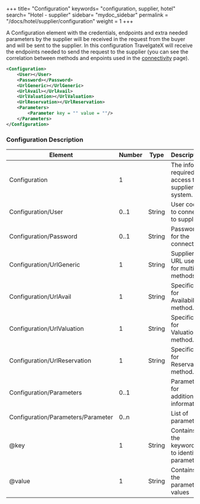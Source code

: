 +++
title= "Configuration"
keywords= "configuration, supplier, hotel"
search= "Hotel - supplier"
sidebar= "mydoc_sidebar"
permalink = "/docs/hotel/supplier/configuration"
weight = 1
+++

A Configuration element with the credentials, endpoints and extra needed parameters by the supplier will be received in the request from the buyer and will be sent to the supplier. In this configuration TravelgateX will receive the endpoints needed to send the request to the supplier (you can see the correlation between methods and enpoints used in the [connectivity](/legacy/docs/hotel/methods/suppliers/connectivity/) page).

~~~xml
<Configuration>
    <User></User>
    <Password></Password>
    <UrlGeneric></UrlGeneric>
    <UrlAvail></UrlAvail>
    <UrlValuation></UrlValuation>
    <UrlReservation></UrlReservation>
    <Parameters>
        <Parameter key = "" value = ""/>
    </Parameters>
</Configuration>
~~~

### Configuration Description

| **Element**                          | **Number** | **Type** | **Description** |
| ------------------------------------ | ---------- | -------- | --------------- |
| Configuration                        | 1          |          | The info required to access the supplier's system. |
| Configuration/User                   | 0..1       | String   | User code to connect to supplier. |
| Configuration/Password               | 0..1       | String   | Password for the connection. |
| Configuration/UrlGeneric             | 1       | String   | Supplier URL used for multiple methods.|
| Configuration/UrlAvail               | 1       | String   | Specific Url for Availability method. |
| Configuration/UrlValuation           | 1       | String   | Specific Url for Valuation method. |
| Configuration/UrlReservation         | 1       | String   | Specific Url for Reservation method. |
| Configuration/Parameters             | 0..1       |          | Parameters for additional information. |
| Configuration/Parameters/Parameter   | 0..n       |          | List of parameters. |
| @key                                 | 1          | String   | Contains the keyword/Id to identify a parameter. |
| @value                               | 1          | String   | Contains the parameter values |
